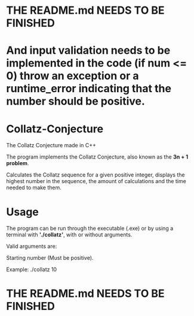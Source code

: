 # THE README.md NEEDS TO BE FINISHED
# And input validation needs to be implemented in the code (if num <= 0) throw an exception or a runtime_error indicating that the number should be positive.

# Collatz-Conjecture
The Collatz Conjecture made in C++

The program implements the Collatz Conjecture, also known as the **3n + 1 problem**. 

Calculates the Collatz sequence for a given positive integer, displays the highest number in the sequence, the amount of calculations and the time needed to make them.

# Usage
The program can be run through the executable (.exe) or by using a terminal with **'./collatz'**, with or without arguments.

Valid arguments are:  

Starting number (Must be positive).

Example: ./collatz 10

# THE README.md NEEDS TO BE FINISHED
